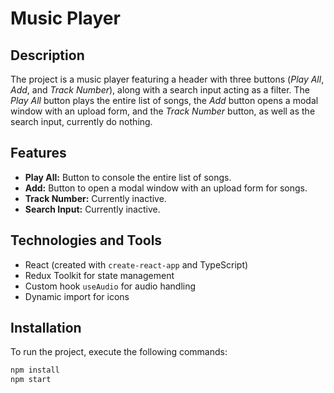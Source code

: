# Music Player

## Description

The project is a music player featuring a header with three buttons (*Play All*, *Add*, and *Track Number*), along with a search input acting as a filter. The *Play All* button plays the entire list of songs, the *Add* button opens a modal window with an upload form, and the *Track Number* button, as well as the search input, currently do nothing.

## Features

- **Play All:** Button to console the entire list of songs.
- **Add:** Button to open a modal window with an upload form for songs.
- **Track Number:** Currently inactive.
- **Search Input:** Currently inactive.

## Technologies and Tools

- React (created with `create-react-app` and TypeScript)
- Redux Toolkit for state management
- Custom hook `useAudio` for audio handling
- Dynamic import for icons

## Installation

To run the project, execute the following commands:

```bash
npm install
npm start
